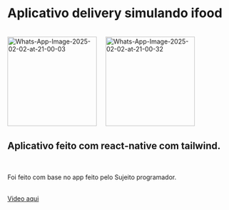 <h1>Aplicativo delivery simulando ifood</h1>
<br>
<a href="#" disabled><img src="https://i.ibb.co/JWvrjwvY/Whats-App-Image-2025-02-02-at-21-00-03.jpg" alt="Whats-App-Image-2025-02-02-at-21-00-03" border="0" width="200"></a>
&nbsp;
&nbsp;
<a href="#" disabled><img src="https://i.ibb.co/ymBKS14K/Whats-App-Image-2025-02-02-at-21-00-32.jpg" alt="Whats-App-Image-2025-02-02-at-21-00-32" border="0" width="200"></a>
<br>
<h2>Aplicativo feito com react-native com tailwind.</h2>
<br>
<p>Foi feito com base no app feito pelo Sujeito programador.</p>
<br>
<a href="https://www.youtube.com/watch?v=aABUs_L4AZg" target="_blank">Video aqui</a>
